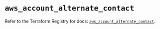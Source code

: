 # `aws_account_alternate_contact`

Refer to the Terraform Registry for docs: [`aws_account_alternate_contact`](https://registry.terraform.io/providers/hashicorp/aws/5.38.0/docs/resources/account_alternate_contact).
